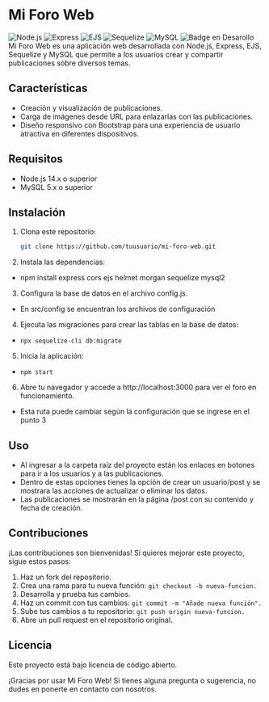 # Mi Foro Web

![Node.js](https://img.shields.io/badge/Node.js-14.x-green)
![Express](https://img.shields.io/badge/Express-4.x-blue)
![EJS](https://img.shields.io/badge/EJS-3.x-yellow)
![Sequelize](https://img.shields.io/badge/Sequelize-6.x-orange)
![MySQL](https://img.shields.io/badge/MySQL-5.x-blue)
![Badge en Desarollo](https://img.shields.io/badge/STATUS-EN%20DESAROLLO-green)
Mi Foro Web es una aplicación web desarrollada con Node.js, Express, EJS, Sequelize y MySQL que permite a los usuarios crear y compartir publicaciones sobre diversos temas.

## Características

- Creación y visualización de publicaciones.
- Carga de imágenes desde URL para enlazarlas con las publicaciones.
- Diseño responsivo con Bootstrap para una experiencia de usuario atractiva en diferentes dispositivos.

## Requisitos

- Node.js 14.x o superior
- MySQL 5.x o superior

## Instalación

1. Clona este repositorio:
   ```bash
   git clone https://github.com/tuusuario/mi-foro-web.git
   ```

2. Instala las dependencias:
- npm install express cors ejs helmet morgan sequelize mysql2

3. Configura la base de datos en el archivo config.js.
- En src/config se encuentran los archivos de configuración

4. Ejecuta las migraciones para crear las tablas en la base de datos:
- ```npx sequelize-cli db:migrate```

5. Inicia la aplicación:

- ```npm start```

6. Abre tu navegador y accede a http://localhost:3000 para ver el foro en funcionamiento.
- Esta ruta puede cambiar según la configuración que se ingrese en el punto 3

## Uso

- Al ingresar a la carpeta raíz del proyecto están los enlaces en botones para ir a los usuarios y a las publicaciones.
- Dentro de estas opciones tienes la opción de crear un usuario/post y se mostrara las acciones de actualizar o eliminar los datos.
- Las publicaciones se mostrarán en la página /post con su contenido y fecha de creación.

## Contribuciones

¡Las contribuciones son bienvenidas! Si quieres mejorar este proyecto, sigue estos pasos:

1. Haz un fork del repositorio.
2. Crea una rama para tu nueva función: `git checkout -b nueva-funcion.`
3. Desarrolla y prueba tus cambios.
4. Haz un commit con tus cambios: `git commit -m "Añade nueva función".`
5. Sube tus cambios a tu repositorio: `git push origin nueva-funcion.`
6. Abre un pull request en el repositorio original.

## Licencia
Este proyecto está bajo licencia de código abierto.

¡Gracias por usar Mi Foro Web! Si tienes alguna pregunta o sugerencia, no dudes en ponerte en contacto con nosotros.
